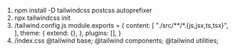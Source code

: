 1. npm install -D tailwindcss postcss autoprefixer
2. npx tailwindcss init
3. /tailwind.config.js
module.exports = {
  content: [
    "./src/**/*.{js,jsx,ts,tsx}",
  ],
  theme: {
    extend: {},
  },
  plugins: [],
}
4. /index.css
@tailwind base;
@tailwind components;
@tailwind utilities;